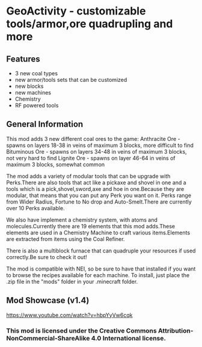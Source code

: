 # GeoActivity - customizable tools/armor,ore quadrupling and more

## Features
- 3 new coal types
- new armor/tools sets that can be customized
- new blocks
- new machines
- Chemistry
- RF powered tools
 
## General Information
This mod adds 3 new different coal ores to the game:
Anthracite Ore - spawns on layers 18-38 in veins of maximum 3 blocks, more difficult to find
Bituminous Ore - spawns on layers 34-48 in veins of maximum 3 blocks, not very hard to find
Lignite Ore - spawns on layer 46-64 in veins of maximum 3 blocks, somewhat common
 
The mod adds a variety of modular tools that can be upgrade with Perks.There are also tools that act like a pickaxe and shovel in one and a tools which is a pick,shovel,sword,axe and hoe in one.Because they are modular, that means that you can put any Perk you want on it.
Perks range from Wider Radius, Fortune to No drop and Auto-Smelt.There are currently over 10 Perks available.
 
We also have implement a chemistry system, with atoms and molecules.Currently there are 19 elements that this mod adds.These elements are used in a Chemistry Machine to craft various items.Elements are extracted from items using the Coal Refiner.
 
There is also a multiblock furnace that can quadruple your resources if used correctly.Be sure to check it out!
 
The mod is compatible with NEI, so be sure to have that installed if you want to browse the recipes available for each machine.
To install, just place the .zip file in the "mods" folder in your .minecraft folder.
 
## Mod Showcase (v1.4)
https://www.youtube.com/watch?v=hbpYyVw6cqk
 
### This mod is licensed under the Creative Commons Attribution-NonCommercial-ShareAlike 4.0 International license.
